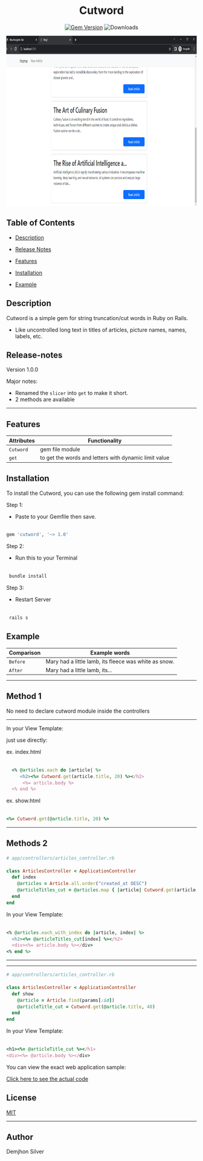 <div align="center">

<h1>Cutword</h1>


[![Gem Version](https://img.shields.io/gem/v/cutword.svg?logo=ruby&style=flat-square&label=Latest&color=brightgreen)](https://rubygems.org/gems/cutword)
![Downloads](https://img.shields.io/gem/dt/cutword.svg?&style=flat-square&label=Downloads&color=orange)


</div>

</div>

</div>
<p align="center">

<img src="https://raw.githubusercontent.com/demjhonsilver/cutword/main/public/screenshot.png" alt="Logo" width="800" height="450"/>

</p>

## Table of Contents



- [Description](#description)

- [Release Notes](#release-notes)

- [Features](#features)

- [Installation](#installation)

- [Example](#example)



## Description



Cutword is a simple gem for string truncation/cut words in Ruby on Rails.

- Like uncontrolled long text in titles of articles, picture names, names, labels, etc.


## Release-notes

Version 1.0.0



Major notes:

- Renamed the `slicer` into `get` to make it short.
- 2 methods are available

-------



## Features



Attributes  |  Functionality |
------ | -------- |
`Cutword` | gem file module | 
`get` | to get the words and letters with dynamic limit value |


## Installation


To install the Cutword, you can use the following gem install command:


Step 1:

- Paste to your Gemfile then save.


```bash

gem 'cutword', '~> 1.0'

```

Step 2:

- Run this to your Terminal

```bash

 bundle install

```


Step 3:

- Restart Server

```bash

 rails s

```

## Example



Comparison |  Example words |
------ | -------- |
`Before` | Mary had a little lamb, its fleece was white as snow. | 
`After` | Mary had a little lamb, its...|


------------
Method 1
----------
No need to declare cutword module inside the controllers

--------------
In your View Template:

just use directly:

ex. index.html

```rb

  <% @articles.each do |article| %>
     <h2><%= Cutword.get(article.title, 20) %></h2>
      <%= article.body %>
  <% end %>

```

ex. show.html

```rb

<%= Cutword.get(@article.title, 20) %>

```
----------------
Methods 2
--------------


```rb
# app/controllers/articles_controller.rb

class ArticlesController < ApplicationController
  def index
    @articles = Article.all.order("created_at DESC")
    @articleTitles_cut = @articles.map { |article| Cutword.get(article.title, 40) }
  end
end
```


In your View Template:

```rb

<% @articles.each_with_index do |article, index| %>
  <h2><%= @articleTitles_cut[index] %></h2>
  <div><%= article.body %></div>
<% end %>

```

--------------------

-----------------

```rb
# app/controllers/articles_controller.rb

class ArticlesController < ApplicationController
  def show
    @article = Article.find(params[:id])
    @articleTitle_cut = Cutword.get(@article.title, 40)
  end
end

```

In your View Template:

```rb

<h1><%= @articleTitle_cut %></h1>
<div><%= @article.body %></div>

```

You can view the exact web application sample:

[Click here to see the actual code](https://github.com/demjhonsilver/ruby-on-rails-articles)


## License


[MIT](http://www.opensource.org/licenses/MIT)



----------------------------------------------------

## Author



Demjhon Silver
